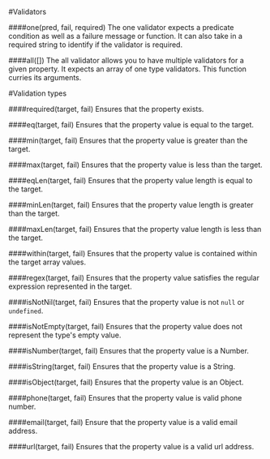 
#Validators

####one(pred, fail, required)
The one validator expects a predicate condition as well as a failure message or function.  It can also take in a required string to identify if the validator is required.

####all([])
The all validator allows you to have multiple validators for a given property.  It expects an array of one type validators.  This function curries its arguments.


#Validation types

####required(target, fail)
Ensures that the property exists.

####eq(target, fail)
Ensures that the property value is equal to the target.

####min(target, fail)
Ensures that the property value is greater than the target.

####max(target, fail)
Ensures that the property value is less than the target.

####eqLen(target, fail)
Ensures that the property value length is equal to the target.

####minLen(target, fail)
Ensures that the property value length is greater than the target.

####maxLen(target, fail)
Ensures that the property value length is less than the target.

####within(target, fail)
Ensures that the property value is contained within the target array values.

####regex(target, fail)
Ensures that the property value satisfies the regular expression represented in the target.

####isNotNil(target, fail)
Ensures that the property value is not `null` or `undefined`.

####isNotEmpty(target, fail)
Ensures that the property value does not represent the type's empty value. 

####isNumber(target, fail)
Ensures that the property value is a Number.

####isString(target, fail)
Ensures that the property value is a String.

####isObject(target, fail)
Ensures that the property value is an Object.

####phone(target, fail)
Ensures that the property value is valid phone number.

####email(target, fail)
Ensure that the property value is a valid email address.

####url(target, fail)
Ensures that the property value is a valid url address.

